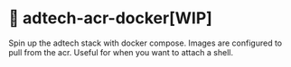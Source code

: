 # 🐳 adtech-acr-docker[WIP]

Spin up the adtech stack with docker compose. Images are configured to pull from the acr. Useful for when you want to attach a shell. 
